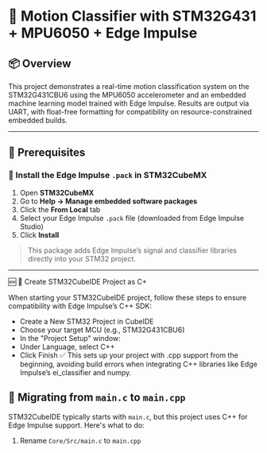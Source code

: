 # 🧠 Motion Classifier with STM32G431 + MPU6050 + Edge Impulse

## 📦 Overview

This project demonstrates a real-time motion classification system on the STM32G431CBU6 using the MPU6050 accelerometer and 
an embedded machine learning model trained with Edge Impulse. Results are output via UART, with float-free formatting for compatibility
on resource-constrained embedded builds.

---

## 🧰 Prerequisites

### 🔧 Install the Edge Impulse `.pack` in STM32CubeMX

1. Open **STM32CubeMX**
2. Go to **Help → Manage embedded software packages**
3. Click the **From Local** tab
4. Select your Edge Impulse `.pack` file (downloaded from Edge Impulse Studio)
5. Click **Install**

> This package adds Edge Impulse’s signal and classifier libraries directly into your STM32 project.

---

🆕 🔨 Create STM32CubeIDE Project as C+

When starting your STM32CubeIDE project, follow these steps to ensure compatibility with Edge Impulse’s C++ SDK:
- Create a New STM32 Project in CubeIDE
- Choose your target MCU (e.g., STM32G431CBU6)
- In the "Project Setup" window:
- Under Language, select C++
- Click Finish
✅ This sets up your project with .cpp support from the beginning, avoiding build errors when integrating C++ libraries like Edge Impulse’s ei_classifier and numpy.

## 📁 Migrating from `main.c` to `main.cpp`

STM32CubeIDE typically starts with `main.c`, but this project uses C++ for Edge Impulse support. Here's what to do:

1. Rename `Core/Src/main.c` to `main.cpp`
